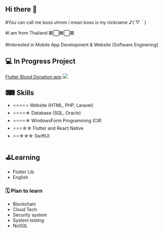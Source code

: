 ## Hi there 👋
#You can call me boss uhmm     i mean boss is my nickname ♪(´▽｀) 

#I am from Thailand 🟥⬜🟦⬜🟥

#Interested in Mobile App Development & Website   [Software Enginering]


## 💻 In Progress Project
[Flutter Blood Donation app](https://github.com/WatcharinKetnuti/Blood_Donation-Application.git) ![](https://us-central1-progress-markdown.cloudfunctions.net/progress/70)



## ⌨ Skills
- ⭐⭐⭐⭐⭐ Website (HTML, PHP, Laravel)
- ⭐⭐⭐⭐☆ Database (SQL, Oracle)
- ⭐⭐⭐⭐☆ WindowsForm Programming (C#)
- ⭐⭐⭐☆☆ Flutter and React Native
- ⭐⭐☆☆☆ SwiftUI




## ⛳Learning
- Flutter Lib
- English

### 🗓 Plan to learn
- Blockchain
- Cloud Tech
- Security system
- System testing
- NoSQL

